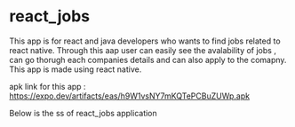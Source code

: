 # react_jobs 
This app is for react and java developers who wants to find jobs related to react native. 
Through this aap user can easily see the avalability of jobs , can go thorugh each companies details and can also apply to the comapny.
This app is made using react native. 

apk link for this app : https://expo.dev/artifacts/eas/h9W1vsNY7mKQTePCBuZUWp.apk

Below is the ss of react_jobs application
<!DOCTYPE html> 
<html> 

<head> 
	<title> 
		
	</title> 
</head> 

<body> 
	<img src= 
"![WhatsApp Image 2023-11-14 at 19 00 52_763dff37](https://github.com/nidhisingh0055/react_jobs/assets/108945026/2c5e255c-145f-4ea3-a1f7-81b52aa74489)  "
		alt="GeeksforGeeks logo" width="300" height="300"> 
</body> 

</html>

![WhatsApp Image 2023-11-14 at 19 00 52_763dff37](https://github.com/nidhisingh0055/react_jobs/assets/108945026/2c5e255c-145f-4ea3-a1f7-81b52aa74489)  
![WhatsApp Image 2023-11-14 at 19 00 51_33ab31e0](https://github.com/nidhisingh0055/react_jobs/assets/108945026/e858c7e0-b155-4f1e-b2e3-a9e389169eda) 
![WhatsApp Image 2023-11-14 at 19 00 53_86c8c8b0](https://github.com/nidhisingh0055/react_jobs/assets/108945026/29a276d3-7199-4a17-bea7-0efeafc715c1)
![WhatsApp Image 2023-11-14 at 19 00 51_1f1542a1](https://github.com/nidhisingh0055/react_jobs/assets/108945026/eddc124f-7d94-419c-83ed-ef45351ba3ac)
![WhatsApp Image 2023-11-14 at 19 00 52_0020ffc3](https://github.com/nidhisingh0055/react_jobs/assets/108945026/f58fddc8-6d62-4f0d-8d08-93f0a865ca14)
![WhatsApp Image 2023-11-14 at 19 00 52_a65a4afc](https://github.com/nidhisingh0055/react_jobs/assets/108945026/3a493cf0-f679-48d7-89cd-a704f30c92b7)

